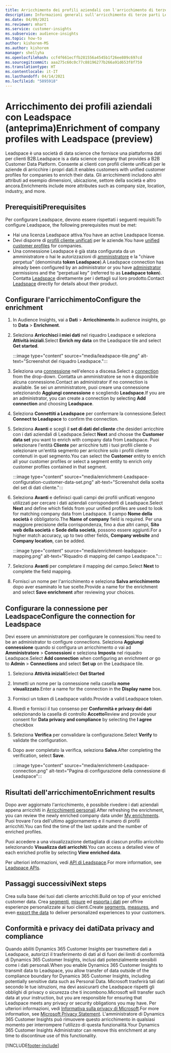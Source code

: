 ```yaml
---
title: Arricchimento dei profili aziendali con l'arricchimento di terze parti Leadspace
description: Informazioni generali sull'arricchimento di terze parti Leadspace.
ms.date: 04/09/2021
ms.reviewer: mhart
ms.service: customer-insights
ms.subservice: audience-insights
ms.topic: how-to
author: kishorem-MS
ms.author: kishorem
manager: shellyha
ms.openlocfilehash: ccf4f661ecffb281556a4545b1f26ee809c697cd
ms.sourcegitcommit: aaa275c60c0c77c88196277b266a91d653f8f759
ms.translationtype: HT
ms.contentlocale: it-IT
ms.lasthandoff: 04/14/2021
ms.locfileid: "5895918"
---
```

# <a name="enrichment-of-company-profiles-with-leadspace-preview"></a><span data-ttu-id="4a851-103">Arricchimento dei profili aziendali con Leadspace (anteprima)</span><span class="sxs-lookup"><span data-stu-id="4a851-103">Enrichment of company profiles with Leadspace (preview)</span></span>

<span data-ttu-id="4a851-104">Leadspace è una società di data science che fornisce una piattaforma dati per clienti B2B.</span><span class="sxs-lookup"><span data-stu-id="4a851-104">Leadspace is a data science company that provides a B2B Customer Data Platform.</span></span> <span data-ttu-id="4a851-105">Consente ai clienti con profili cliente unificati per le aziende di arricchire i propri dati.</span><span class="sxs-lookup"><span data-stu-id="4a851-105">It enables customers with unified customer profiles for companies to enrich their data.</span></span> <span data-ttu-id="4a851-106">Gli arricchimenti includono altri attributi ad esempio dimensioni, ubicazione, settore della società e altro ancora.</span><span class="sxs-lookup"><span data-stu-id="4a851-106">Enrichments include more attributes such as company size, location, industry, and more.</span></span>

## <a name="prerequisites"></a><span data-ttu-id="4a851-107">Prerequisiti</span><span class="sxs-lookup"><span data-stu-id="4a851-107">Prerequisites</span></span>

<span data-ttu-id="4a851-108">Per configurare Leadspace, devono essere rispettati i seguenti requisiti:</span><span class="sxs-lookup"><span data-stu-id="4a851-108">To configure Leadspace, the following prerequisites must be met:</span></span>

- <span data-ttu-id="4a851-109">Hai una licenza Leadspace attiva.</span><span class="sxs-lookup"><span data-stu-id="4a851-109">You have an active Leadspace license.</span></span>
- <span data-ttu-id="4a851-110">Devi disporre di [profili cliente unificati](customer-profiles.md) per le aziende.</span><span class="sxs-lookup"><span data-stu-id="4a851-110">You have [unified customer profiles](customer-profiles.md) for companies.</span></span>
- <span data-ttu-id="4a851-111">Una connessione Leadspace è già stata configurata da un amministratore o hai le autorizzazioni di [amministratore](permissions.md#administrator) e la "chiave perpetua" (denominata **token Leadspace**).</span><span class="sxs-lookup"><span data-stu-id="4a851-111">A Leadspace connection has already been configured by an administrator or you have [administrator](permissions.md#administrator) permissions and the “perpetual key” (referred to as **Leadspace token**).</span></span> <span data-ttu-id="4a851-112">Contatta [Leadspace](https://www.leadspace.com/products/leadspace-on-demand/) direttamente per i dettagli sul loro prodotto.</span><span class="sxs-lookup"><span data-stu-id="4a851-112">Contact [Leadspace](https://www.leadspace.com/products/leadspace-on-demand/) directly for details about their product.</span></span>

## <a name="configure-the-enrichment"></a><span data-ttu-id="4a851-113">Configurare l'arricchimento</span><span class="sxs-lookup"><span data-stu-id="4a851-113">Configure the enrichment</span></span>

1. <span data-ttu-id="4a851-114">In Audience Insights, vai a **Dati** > **Arricchimento**.</span><span class="sxs-lookup"><span data-stu-id="4a851-114">In audience insights, go to **Data** > **Enrichment**.</span></span>

1. <span data-ttu-id="4a851-115">Seleziona **Arricchisci i miei dati** nel riquadro Leadspace e seleziona **Attività iniziali**.</span><span class="sxs-lookup"><span data-stu-id="4a851-115">Select **Enrich my data** on the Leadspace tile and select **Get started**.</span></span>

   :::image type="content" source="media/leadspace-tile.png" alt-text="Screenshot del riquadro Leadspace.":::

1. <span data-ttu-id="4a851-117">Seleziona una [connessione](connections.md) nell'elenco a discesa.</span><span class="sxs-lookup"><span data-stu-id="4a851-117">Select a [connection](connections.md) from the drop-down.</span></span> <span data-ttu-id="4a851-118">Contatta un amministratore se non è disponibile alcuna connessione.</span><span class="sxs-lookup"><span data-stu-id="4a851-118">Contact an administrator if no connection is available.</span></span> <span data-ttu-id="4a851-119">Se sei un amministratore, puoi creare una connessione selezionando **Aggiungi connessione** e scegliendo **Leadspace**.</span><span class="sxs-lookup"><span data-stu-id="4a851-119">If you are an administrator, you can create a connection by selecting **Add connection** and choosing **Leadspace**.</span></span> 

1. <span data-ttu-id="4a851-120">Seleziona **Connettiti a Leadspace** per confermare la connessione.</span><span class="sxs-lookup"><span data-stu-id="4a851-120">Select **Connect to Leadspace** to confirm the connection.</span></span>

1. <span data-ttu-id="4a851-121">Seleziona **Avanti** e scegli il **set di dati del cliente** che desideri arricchire con i dati aziendali di Leadspace.</span><span class="sxs-lookup"><span data-stu-id="4a851-121">Select **Next** and choose the **Customer data set** you want to enrich with company data from Leadspace.</span></span> <span data-ttu-id="4a851-122">Puoi selezionare l'entità **Cliente** per arricchire tutti i tuoi profili cliente o selezionare un'entità segmento per arricchire solo i profili cliente contenuti in quel segmento.</span><span class="sxs-lookup"><span data-stu-id="4a851-122">You can select the **Customer** entity to enrich all your customer profiles or select a segment entity to enrich only customer profiles contained in that segment.</span></span>

    :::image type="content" source="media/enrichment-Leadspace-configuration-customer-data-set.png" alt-text="Screenshot della scelta del set di dati cliente.":::

1. <span data-ttu-id="4a851-124">Seleziona **Avanti** e definisci quali campi dei profili unificati vengono utilizzati per cercare i dati aziendali corrispondenti di Leadspace.</span><span class="sxs-lookup"><span data-stu-id="4a851-124">Select **Next** and define which fields from your unified profiles are used to look for matching company data from Leadspace.</span></span> <span data-ttu-id="4a851-125">Il campo **Nome della società** è obbligatorio.</span><span class="sxs-lookup"><span data-stu-id="4a851-125">The **Name of company** field is required.</span></span> <span data-ttu-id="4a851-126">Per una maggiore precisione della corrispondenza, fino a due altri campi, **Sito web della società** e **Sede della società**, possono essere aggiunti.</span><span class="sxs-lookup"><span data-stu-id="4a851-126">For a higher match accuracy, up to two other fields, **Company website** and **Company location**, can be added.</span></span>

   :::image type="content" source="media/enrichment-leadspace-mapping.png" alt-text="Riquadro di mapping del campo Leadspace.":::

1. <span data-ttu-id="4a851-128">Seleziona **Avanti** per completare il mapping del campo.</span><span class="sxs-lookup"><span data-stu-id="4a851-128">Select **Next** to complete the field mapping.</span></span>

1. <span data-ttu-id="4a851-129">Fornisci un nome per l'arricchimento e seleziona **Salva arricchimento** dopo aver esaminato le tue scelte.</span><span class="sxs-lookup"><span data-stu-id="4a851-129">Provide a name for the enrichment and select **Save enrichment** after reviewing your choices.</span></span>


## <a name="configure-the-connection-for-leadspace"></a><span data-ttu-id="4a851-130">Configurare la connessione per Leadspace</span><span class="sxs-lookup"><span data-stu-id="4a851-130">Configure the connection for Leadspace</span></span> 

<span data-ttu-id="4a851-131">Devi essere un amministratore per configurare le connessioni.</span><span class="sxs-lookup"><span data-stu-id="4a851-131">You need to be an administrator to configure connections.</span></span> <span data-ttu-id="4a851-132">Seleziona **Aggiungi connessione** quando si configura un arricchimento *o* vai ad **Amministratore** > **Connessioni** e seleziona **Imposta** nel riquadro Leadspace.</span><span class="sxs-lookup"><span data-stu-id="4a851-132">Select **Add connection** when configuring an enrichment *or* go to **Admin** > **Connections** and select **Set up** on the Leadspace tile.</span></span>

1. <span data-ttu-id="4a851-133">Seleziona **Attività iniziali**</span><span class="sxs-lookup"><span data-stu-id="4a851-133">Select **Get Started**</span></span> 

1. <span data-ttu-id="4a851-134">Immetti un nome per la connessione nella casella **nome visualizzato**.</span><span class="sxs-lookup"><span data-stu-id="4a851-134">Enter a name for the connection in the **Display name** box.</span></span>

1. <span data-ttu-id="4a851-135">Fornisci un token di Leadspace valido.</span><span class="sxs-lookup"><span data-stu-id="4a851-135">Provide a valid Leadspace token.</span></span>

1. <span data-ttu-id="4a851-136">Rivedi e fornisci il tuo consenso per **Conformità e privacy dei dati** selezionando la casella di controllo **Accetto**</span><span class="sxs-lookup"><span data-stu-id="4a851-136">Review and provide your consent for **Data privacy and compliance** by selecting the **I agree** checkbox</span></span>

1. <span data-ttu-id="4a851-137">Seleziona **Verifica** per convalidare la configurazione.</span><span class="sxs-lookup"><span data-stu-id="4a851-137">Select **Verify** to validate the configuration.</span></span>

1. <span data-ttu-id="4a851-138">Dopo aver completato la verifica, seleziona **Salva**.</span><span class="sxs-lookup"><span data-stu-id="4a851-138">After completing the verification, select **Save**.</span></span>
   
   :::image type="content" source="media/enrichment-Leadspace-connection.png" alt-text="Pagina di configurazione della connessione di Leadspace":::

## <a name="enrichment-results"></a><span data-ttu-id="4a851-140">Risultati dell'arricchimento</span><span class="sxs-lookup"><span data-stu-id="4a851-140">Enrichment results</span></span>

<span data-ttu-id="4a851-141">Dopo aver aggiornato l'arricchimento, è possibile rivedere i dati aziendali appena arricchiti in [Arricchimenti personali](enrichment-hub.md).</span><span class="sxs-lookup"><span data-stu-id="4a851-141">After refreshing the enrichment, you can review the newly enriched company data under [My enrichments](enrichment-hub.md).</span></span> <span data-ttu-id="4a851-142">Puoi trovare l'ora dell'ultimo aggiornamento e il numero di profili arricchiti.</span><span class="sxs-lookup"><span data-stu-id="4a851-142">You can find the time of the last update and the number of enriched profiles.</span></span>

<span data-ttu-id="4a851-143">Puoi accedere a una visualizzazione dettagliata di ciascun profilo arricchito selezionando **Visualizza dati arricchiti**.</span><span class="sxs-lookup"><span data-stu-id="4a851-143">You can access a detailed view of each enriched profile by selecting **View enriched data**.</span></span>

<span data-ttu-id="4a851-144">Per ulteriori informazioni, vedi [API di Leadspace](https://support.leadspace.com/hc/en-us/sections/201997649-API).</span><span class="sxs-lookup"><span data-stu-id="4a851-144">For more information, see [Leadspace APIs](https://support.leadspace.com/hc/en-us/sections/201997649-API).</span></span>

## <a name="next-steps"></a><span data-ttu-id="4a851-145">Passaggi successivi</span><span class="sxs-lookup"><span data-stu-id="4a851-145">Next steps</span></span>

<span data-ttu-id="4a851-146">Crea sulla base dei tuoi dati cliente arricchiti.</span><span class="sxs-lookup"><span data-stu-id="4a851-146">Build on top of your enriched customer data.</span></span> <span data-ttu-id="4a851-147">Crea [segmenti](segments.md), [misure](measures.md) ed [esporta i dati](export-destinations.md) per offrire esperienze personalizzate ai tuoi clienti.</span><span class="sxs-lookup"><span data-stu-id="4a851-147">Create [segments](segments.md), [measures](measures.md), and even [export the data](export-destinations.md) to deliver personalized experiences to your customers.</span></span>

## <a name="data-privacy-and-compliance"></a><span data-ttu-id="4a851-148">Conformità e privacy dei dati</span><span class="sxs-lookup"><span data-stu-id="4a851-148">Data privacy and compliance</span></span>

<span data-ttu-id="4a851-149">Quando abiliti Dynamics 365 Customer Insights per trasmettere dati a Leadspace, autorizzi il trasferimento di dati al di fuori dei limiti di conformità di Dynamics 365 Customer Insights, inclusi dati potenzialmente sensibili come i dati personali.</span><span class="sxs-lookup"><span data-stu-id="4a851-149">When you enable Dynamics 365 Customer Insights to transmit data to Leadspace, you allow transfer of data outside of the compliance boundary for Dynamics 365 Customer Insights, including potentially sensitive data such as Personal Data.</span></span> <span data-ttu-id="4a851-150">Microsoft trasferirà tali dati secondo le tue istruzioni, ma devi assicurarti che Leadspace rispetti gli obblighi di privacy o sicurezza che ti incombono.</span><span class="sxs-lookup"><span data-stu-id="4a851-150">Microsoft will transfer such data at your instruction, but you are responsible for ensuring that Leadspace meets any privacy or security obligations you may have.</span></span> <span data-ttu-id="4a851-151">Per ulteriori informazioni, vedi [Informativa sulla privacy di Microsoft](https://go.microsoft.com/fwlink/?linkid=396732).</span><span class="sxs-lookup"><span data-stu-id="4a851-151">For more information, see [Microsoft Privacy Statement](https://go.microsoft.com/fwlink/?linkid=396732).</span></span>
<span data-ttu-id="4a851-152">L'amministratore di Dynamics 365 Customer Insights può rimuovere questo arricchimento in qualsiasi momento per interrompere l'utilizzo di questa funzionalità.</span><span class="sxs-lookup"><span data-stu-id="4a851-152">Your Dynamics 365 Customer Insights Administrator can remove this enrichment at any time to discontinue use of this functionality.</span></span>


[!INCLUDE[footer-include](../includes/footer-banner.md)]
